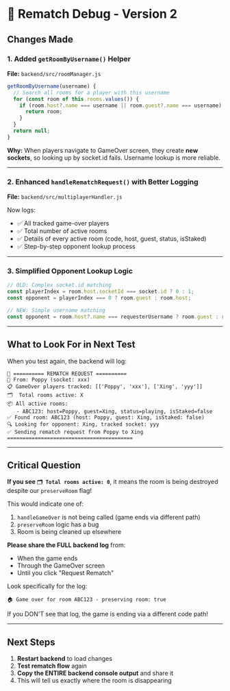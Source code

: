 # 🔧 Rematch Debug - Version 2

## Changes Made

### 1. Added `getRoomByUsername()` Helper
**File:** `backend/src/roomManager.js`

```javascript
getRoomByUsername(username) {
  // Search all rooms for a player with this username
  for (const room of this.rooms.values()) {
    if (room.host?.name === username || room.guest?.name === username) {
      return room;
    }
  }
  return null;
}
```

**Why:** When players navigate to GameOver screen, they create **new sockets**, so looking up by socket.id fails. Username lookup is more reliable.

---

### 2. Enhanced `handleRematchRequest()` with Better Logging
**File:** `backend/src/multiplayerHandler.js`

Now logs:
- ✅ All tracked game-over players
- ✅ Total number of active rooms
- ✅ Details of every active room (code, host, guest, status, isStaked)
- ✅ Step-by-step opponent lookup process

---

### 3. Simplified Opponent Lookup Logic
```javascript
// OLD: Complex socket.id matching
const playerIndex = room.host.socketId === socket.id ? 0 : 1;
const opponent = playerIndex === 0 ? room.guest : room.host;

// NEW: Simple username matching
const opponent = room.host?.name === requesterUsername ? room.guest : room.host;
```

---

## What to Look For in Next Test

When you test again, the backend will log:

```
🔄 ========== REMATCH REQUEST ==========
👤 From: Poppy (socket: xxx)
📋 GameOver players tracked: [['Poppy', 'xxx'], ['Xing', 'yyy']]
🗂️  Total rooms active: X
📦 All active rooms:
   - ABC123: host=Poppy, guest=Xing, status=playing, isStaked=false
✅ Found room: ABC123 (host: Poppy, guest: Xing, isStaked: false)
🔍 Looking for opponent: Xing, tracked socket: yyy
✅ Sending rematch request from Poppy to Xing
=========================================
```

---

## Critical Question

**If you see `🗂️ Total rooms active: 0`**, it means the room is being destroyed despite our `preserveRoom` flag!

This would indicate one of:
1. `handleGameOver` is not being called (game ends via different path)
2. `preserveRoom` logic has a bug
3. Room is being cleaned up elsewhere

**Please share the FULL backend log** from:
- When the game ends
- Through the GameOver screen
- Until you click "Request Rematch"

Look specifically for the log:
```
🏠 Game over for room ABC123 - preserving room: true
```

If you DON'T see that log, the game is ending via a different code path!

---

## Next Steps

1. **Restart backend** to load changes
2. **Test rematch flow** again
3. **Copy the ENTIRE backend console output** and share it
4. This will tell us exactly where the room is disappearing

